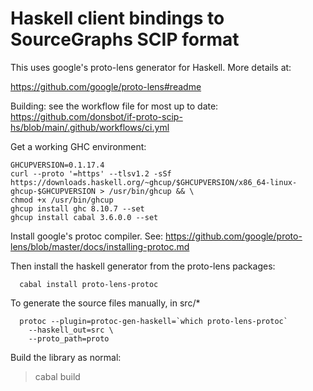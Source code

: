 # Haskell client bindings to SourceGraphs SCIP format

This uses google's proto-lens generator for Haskell. More details at:

https://github.com/google/proto-lens#readme

Building: see the workflow file for most up to date:
https://github.com/donsbot/if-proto-scip-hs/blob/main/.github/workflows/ci.yml

Get a working GHC environment:

```
GHCUPVERSION=0.1.17.4
curl --proto '=https' --tlsv1.2 -sSf https://downloads.haskell.org/~ghcup/$GHCUPVERSION/x86_64-linux-ghcup-$GHCUPVERSION > /usr/bin/ghcup && \
chmod +x /usr/bin/ghcup
ghcup install ghc 8.10.7 --set
ghcup install cabal 3.6.0.0 --set
```

Install google's protoc compiler. See: https://github.com/google/proto-lens/blob/master/docs/installing-protoc.md

Then install the haskell generator from the proto-lens packages:

```
  cabal install proto-lens-protoc
```

To generate the source files manually, in src/*

```
  protoc --plugin=protoc-gen-haskell=`which proto-lens-protoc` 
    --haskell_out=src \
    --proto_path=proto
```

Build the library as normal:

 > cabal build

